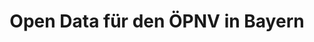 ---
schema: default
title: Open Data für den ÖPNV in Bayern
organization: kleine Anfragen
notes: "Schriftliche Anfrage\r\ndes Abgeordneten Markus Ganserer\r\nBÜNDNIS 90/DIE GRÜNEN\r\nvom 23.05.2018\r\n\r\nOpen Data für den ÖPNV in Bayern\r\n\r\nDer  Rhein-Main-Verkehrsbund  (RMV)  stellt  aktuelle  Fahrplandaten für das gesamte RMV-Gebiet inkl. Frankfurt über eine  API  (Programmierschnittstelle)  auf  dem  RMV-Open-Data-Portal zur Verfügung. Mit der RMV-API können Dritte ihre  kreativen  Ideen  für  die  Fahrgastinformation  umsetzen und  auf  Daten  der  stets  aktuellen  RMV-Verbindungsauskunft  zurückgreifen.  Die  traffiQ  in  Frankfurt  ermöglicht  am ÖPNV interessierten Bürgerinnen und Bürgern einen guten Einblick  in  die  Fahrgastzahlen  bzw.  in  die  Nachfragesituation  im  Frankfurter  ÖPNV.  Es  wird  eine  Gesamtübersicht  der Linienbelastungen am stärkstbelasteten Querschnitt im Frankfurter Stadtgebiet veröffentlicht.\r\n\r\nIn diesem Zusammenhang frage ich die Staatsregierung:\r\n\r\n1.    Welche  Verkehrsunternehmen  stellen  in  Bayern  aktuelle  Fahrplandaten  über  eine  API  auf  einem  Open-Data-Portal zur Verfügung?\r\n\r\n2.    Welche  Verkehrsverbünde  stellen  in  Bayern  aktuelle  Fahrplandaten  über  eine  API  auf  einem  Open-Data-Portal zur Verfügung?\r\n\r\n3.    Inwieweit  unterstützt  die  Staatsregierung  die  Zurverfügungstellung aktueller Fahrplandaten über APIs auf Open-Data-Portalen?\r\n\r\n4.   Wann rechnet die Staatsregierung damit, dass alle aktuellen  Fahrplandaten  in  Bayern  über  APIs  auf  Open-Data-Portalen zur Verfügung stehen?\r\n\r\n5.    Welche  Verkehrsunternehmen  stellen  in  Bayern  ihre  Linienbelastungen ins Netz?\r\n\r\n6.    Welche  Verkehrsverbünde  stellen  in  Bayern  ihre  Linienbelastungen ins Netz?\r\n"
resources:
  - name: Schriftliche Anfrage
    url: >-
      https://kleineanfragen.de/bayern/17/23223-open-data-fuer-den-oepnv-in-bayern
    format: PDF
license: 'http://opendatacommons.org/licenses/odbl/1.0/'
category:
  - Dokumente
maintainer: 'Staatsministerium für Wohnen, Bau und Verkehr'
maintainer_email: ''
---